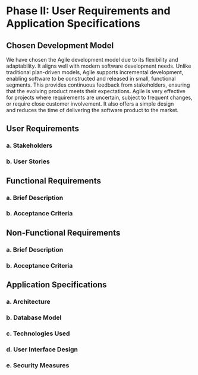 # Phase II: User Requirements and Application Specifications


## Chosen Development Model

We have chosen the Agile development model due to its flexibility and adaptability. It aligns well with modern software development needs. Unlike traditional plan-driven models, Agile supports incremental development, enabling software to be constructed and released in small, functional segments. This provides continuous feedback from stakeholders, ensuring that the evolving product meets their expectations. Agile is very effective for projects where requirements are uncertain, subject to frequent changes, or require close customer involvement. It also offers a simple design and reduces the time of delivering the software product to the market.

## User Requirements

### a. Stakeholders
### b. User Stories


## Functional Requirements

### a. Brief Description
### b. Acceptance Criteria


## Non-Functional Requirements

### a. Brief Description
### b. Acceptance Criteria


## Application Specifications

### a. Architecture
### b. Database Model
### c. Technologies Used
### d. User Interface Design
### e. Security Measures



